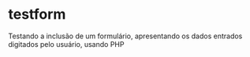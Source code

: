 # testform
Testando a inclusão de um formulário, apresentando os dados entrados digitados pelo usuário, usando PHP
